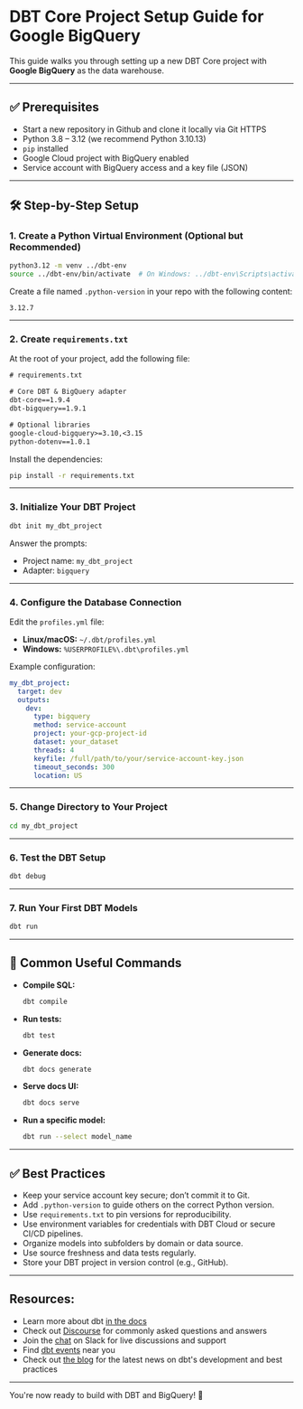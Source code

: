 # DBT Core Project Setup Guide for Google BigQuery

This guide walks you through setting up a new DBT Core project with **Google BigQuery** as the data warehouse.

---

## ✅ Prerequisites

- Start a new repository in Github and clone it locally via Git HTTPS
- Python 3.8 – 3.12 (we recommend Python 3.10.13)
- `pip` installed
- Google Cloud project with BigQuery enabled
- Service account with BigQuery access and a key file (JSON)

---

## 🛠 Step-by-Step Setup

### 1. Create a Python Virtual Environment (Optional but Recommended)
```bash
python3.12 -m venv ../dbt-env
source ../dbt-env/bin/activate  # On Windows: ../dbt-env\Scripts\activate
```

Create a file named `.python-version` in your repo with the following content:
```text
3.12.7
```

---

### 2. Create `requirements.txt`
At the root of your project, add the following file:
```txt
# requirements.txt

# Core DBT & BigQuery adapter
dbt-core==1.9.4
dbt-bigquery==1.9.1

# Optional libraries
google-cloud-bigquery>=3.10,<3.15
python-dotenv==1.0.1
```

Install the dependencies:
```bash
pip install -r requirements.txt
```

---

### 3. Initialize Your DBT Project
```bash
dbt init my_dbt_project
```
Answer the prompts:
- Project name: `my_dbt_project`
- Adapter: `bigquery`

---

### 4. Configure the Database Connection
Edit the `profiles.yml` file:

- **Linux/macOS:** `~/.dbt/profiles.yml`
- **Windows:** `%USERPROFILE%\.dbt\profiles.yml`

Example configuration:
```yaml
my_dbt_project:
  target: dev
  outputs:
    dev:
      type: bigquery
      method: service-account
      project: your-gcp-project-id
      dataset: your_dataset
      threads: 4
      keyfile: /full/path/to/your/service-account-key.json
      timeout_seconds: 300
      location: US
```

---

### 5. Change Directory to Your Project
```bash
cd my_dbt_project
```

---

### 6. Test the DBT Setup
```bash
dbt debug
```

---

### 7. Run Your First DBT Models
```bash
dbt run
```

---

## 🚀 Common Useful Commands

- **Compile SQL:**
  ```bash
  dbt compile
  ```
- **Run tests:**
  ```bash
  dbt test
  ```
- **Generate docs:**
  ```bash
  dbt docs generate
  ```
- **Serve docs UI:**
  ```bash
  dbt docs serve
  ```
- **Run a specific model:**
  ```bash
  dbt run --select model_name
  ```

---

## ✅ Best Practices

- Keep your service account key secure; don’t commit it to Git.
- Add `.python-version` to guide others on the correct Python version.
- Use `requirements.txt` to pin versions for reproducibility.
- Use environment variables for credentials with DBT Cloud or secure CI/CD pipelines.
- Organize models into subfolders by domain or data source.
- Use source freshness and data tests regularly.
- Store your DBT project in version control (e.g., GitHub).

---

## Resources:
- Learn more about dbt [in the docs](https://docs.getdbt.com/docs/introduction)
- Check out [Discourse](https://discourse.getdbt.com/) for commonly asked questions and answers
- Join the [chat](https://community.getdbt.com/) on Slack for live discussions and support
- Find [dbt events](https://events.getdbt.com) near you
- Check out [the blog](https://blog.getdbt.com/) for the latest news on dbt's development and best practices

---

You're now ready to build with DBT and BigQuery! 🎯
